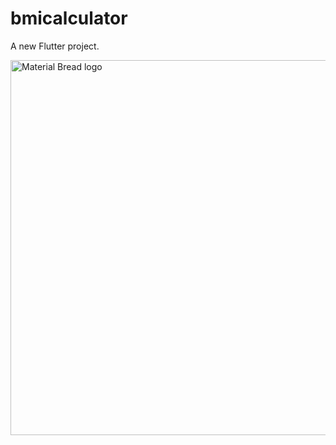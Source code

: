 # bmicalculator

A new Flutter project.

<img width="600" src="https://github.com/mosfeqanik/mosfeqanik/blob/master/Mosfeq_anik_github.gif" alt="Material Bread logo">